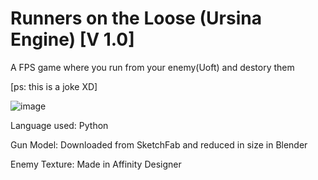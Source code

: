# Runners on the Loose (Ursina Engine) [V 1.0]

A FPS game where you run from your enemy(Uoft) and destory them

[ps: this is a joke XD]

![image](https://github.com/user-attachments/assets/16275c82-8365-46a6-92c8-831abb91c667)

Language used: Python

Gun Model: Downloaded from SketchFab and reduced in size in Blender

Enemy Texture: Made in Affinity Designer
